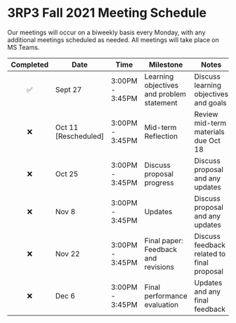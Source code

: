 # 3RP3 Fall 2021 Meeting Schedule

Our meetings will occur on a biweekly basis every Monday, with any additional meetings scheduled as needed. All meetings will take place on MS Teams.

| Completed | Date | Time | Milestone | Notes |
| :----: | ---- | ---- | ---- | ---- |
| :white_check_mark: | Sept 27 | 3:00PM - 3:45PM | Learning objectives and problem statement | Discuss learning objectives and goals |
| :x: | Oct 11 [Rescheduled] | 3:00PM - 3:45PM | Mid-term Reflection | Review mid-term materials due Oct 18 |
| :x: | Oct 25 | 3:00PM - 3:45PM | Discuss proposal progress | Discuss proposal and any updates |
| :x: | Nov 8 | 3:00PM - 3:45PM | Updates | Discuss proposal and any updates |
| :x: | Nov 22 | 3:00PM - 3:45PM | Final paper: Feedback and revisions | Discuss feedback related to final proposal | 
| :x: | Dec 6 | 3:00PM - 3:45PM | Final performance evaluation | Updates and any final feedback | 
